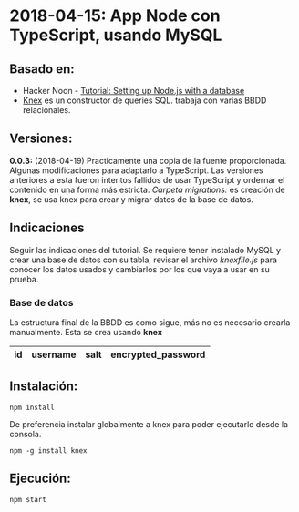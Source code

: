 # 2018-04-15: App Node con TypeScript, usando MySQL
## Basado en: 
- Hacker Noon - [Tutorial: Setting up Node.js with a database](https://hackernoon.com/setting-up-node-js-with-a-database-part-1-3f2461bdd77f)
- [Knex](http://knexjs.org/) es un constructor de queries SQL. trabaja con varias BBDD relacionales.

## Versiones:
**0.0.3:** (2018-04-19) Practicamente una copia de la fuente proporcionada. Algunas modificaciones para adaptarlo a TypeScript. Las versiones anteriores a esta fueron intentos fallidos de usar TypeScript y ordernar el contenido en una forma más estricta. 
*Carpeta migrations:* es creación de **knex**, se usa knex para crear y migrar datos de la base de datos.

## Indicaciones
Seguir las indicaciones del tutorial. Se requiere tener instalado MySQL y crear una base de datos con su tabla, revisar el archivo *knexfile.js* para conocer los datos usados y cambiarlos por los que vaya a usar en su prueba.

### Base de datos
La estructura final de la BBDD es como sigue, más no es necesario crearla manualmente. Esta se crea usando **knex**

|id|username|salt|encrypted_password|
|:-:|:------:|:--:|:----------------:|


## Instalación:
```
npm install
```
De preferencia instalar globalmente a knex para poder ejecutarlo desde la consola.
```
npm -g install knex
```

## Ejecución:
```
npm start
```

